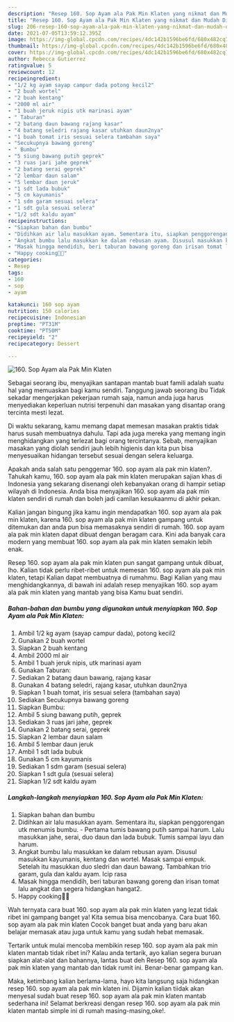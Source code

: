 ```yaml
---
description: "Resep 160. Sop Ayam ala Pak Min Klaten yang nikmat dan Mudah Dibuat"
title: "Resep 160. Sop Ayam ala Pak Min Klaten yang nikmat dan Mudah Dibuat"
slug: 206-resep-160-sop-ayam-ala-pak-min-klaten-yang-nikmat-dan-mudah-dibuat
date: 2021-07-05T13:59:12.395Z
image: https://img-global.cpcdn.com/recipes/4dc142b1596be6fd/680x482cq70/160-sop-ayam-ala-pak-min-klaten-foto-resep-utama.jpg
thumbnail: https://img-global.cpcdn.com/recipes/4dc142b1596be6fd/680x482cq70/160-sop-ayam-ala-pak-min-klaten-foto-resep-utama.jpg
cover: https://img-global.cpcdn.com/recipes/4dc142b1596be6fd/680x482cq70/160-sop-ayam-ala-pak-min-klaten-foto-resep-utama.jpg
author: Rebecca Gutierrez
ratingvalue: 5
reviewcount: 12
recipeingredient:
- "1/2 kg ayam sayap campur dada potong kecil2"
- "2 buah wortel"
- "2 buah kentang"
- "2000 ml air"
- "1 buah jeruk nipis utk marinasi ayam"
- " Taburan"
- "2 batang daun bawang rajang kasar"
- "4 batang seledri rajang kasar utuhkan daun2nya"
- "1 buah tomat iris sesuai selera tambahan saya"
- "Secukupnya bawang goreng"
- " Bumbu"
- "5 siung bawang putih geprek"
- "3 ruas jari jahe geprek"
- "2 batang serai geprek"
- "2 lembar daun salam"
- "5 lembar daun jeruk"
- "1 sdt lada bubuk"
- "5 cm kayumanis"
- "1 sdm garam sesuai selera"
- "1 sdt gula sesuai selera"
- "1/2 sdt kaldu ayam"
recipeinstructions:
- "Siapkan bahan dan bumbu"
- "Didihkan air lalu masukkan ayam. Sementara itu, siapkan penggorengan utk menumis bumbu.  Pertama tumis bawang putih sampai harum. Lalu masukkan jahe, serai, duo daun dan lada bubuk. Tumis sampai layu dan harum."
- "Angkat bumbu lalu masukkan ke dalam rebusan ayam. Disusul masukkan kayumanis, kentang dan wortel. Masak sampai empuk. Setelah itu masukkan duo sledri dan daun bawang. Tambahkan trio garam, gula dan kaldu ayam. Icip rasa"
- "Masak hingga mendidih, beri taburan bawang goreng dan irisan tomat lalu angkat dan segera hidangkan hangat2."
- "Happy cooking🥰🥰"
categories:
- Resep
tags:
- 160
- sop
- ayam

katakunci: 160 sop ayam 
nutrition: 150 calories
recipecuisine: Indonesian
preptime: "PT31M"
cooktime: "PT50M"
recipeyield: "2"
recipecategory: Dessert

---
```



![160. Sop Ayam ala Pak Min Klaten](https://img-global.cpcdn.com/recipes/4dc142b1596be6fd/680x482cq70/160-sop-ayam-ala-pak-min-klaten-foto-resep-utama.jpg)

Sebagai seorang ibu, menyajikan santapan mantab buat famili adalah suatu hal yang memuaskan bagi kamu sendiri. Tanggung jawab seorang ibu Tidak sekadar mengerjakan pekerjaan rumah saja, namun anda juga harus menyediakan keperluan nutrisi terpenuhi dan masakan yang disantap orang tercinta mesti lezat.

Di waktu  sekarang, kamu memang dapat memesan masakan praktis tidak harus susah membuatnya dahulu. Tapi ada juga mereka yang memang ingin menghidangkan yang terlezat bagi orang tercintanya. Sebab, menyajikan masakan yang diolah sendiri jauh lebih higienis dan kita pun bisa menyesuaikan hidangan tersebut sesuai dengan selera keluarga. 



Apakah anda salah satu penggemar 160. sop ayam ala pak min klaten?. Tahukah kamu, 160. sop ayam ala pak min klaten merupakan sajian khas di Indonesia yang sekarang disenangi oleh kebanyakan orang di hampir setiap wilayah di Indonesia. Anda bisa menyajikan 160. sop ayam ala pak min klaten sendiri di rumah dan boleh jadi camilan kesukaanmu di akhir pekan.

Kalian jangan bingung jika kamu ingin mendapatkan 160. sop ayam ala pak min klaten, karena 160. sop ayam ala pak min klaten gampang untuk ditemukan dan anda pun bisa memasaknya sendiri di rumah. 160. sop ayam ala pak min klaten dapat dibuat dengan beragam cara. Kini ada banyak cara modern yang membuat 160. sop ayam ala pak min klaten semakin lebih enak.

Resep 160. sop ayam ala pak min klaten pun sangat gampang untuk dibuat, lho. Kalian tidak perlu ribet-ribet untuk memesan 160. sop ayam ala pak min klaten, tetapi Kalian dapat membuatnya di rumahmu. Bagi Kalian yang mau menghidangkannya, di bawah ini adalah resep menyajikan 160. sop ayam ala pak min klaten yang mantab yang bisa Kamu buat sendiri.

<!--inarticleads1-->

##### Bahan-bahan dan bumbu yang digunakan untuk menyiapkan 160. Sop Ayam ala Pak Min Klaten:

1. Ambil 1/2 kg ayam (sayap campur dada), potong kecil2
1. Gunakan 2 buah wortel
1. Siapkan 2 buah kentang
1. Ambil 2000 ml air
1. Ambil 1 buah jeruk nipis, utk marinasi ayam
1. Gunakan  Taburan:
1. Sediakan 2 batang daun bawang, rajang kasar
1. Gunakan 4 batang seledri, rajang kasar, utuhkan daun2nya
1. Siapkan 1 buah tomat, iris sesuai selera (tambahan saya)
1. Sediakan Secukupnya bawang goreng
1. Siapkan  Bumbu:
1. Ambil 5 siung bawang putih, geprek
1. Sediakan 3 ruas jari jahe, geprek
1. Gunakan 2 batang serai, geprek
1. Siapkan 2 lembar daun salam
1. Ambil 5 lembar daun jeruk
1. Ambil 1 sdt lada bubuk
1. Gunakan 5 cm kayumanis
1. Sediakan 1 sdm garam (sesuai selera)
1. Siapkan 1 sdt gula (sesuai selera)
1. Siapkan 1/2 sdt kaldu ayam




<!--inarticleads2-->

##### Langkah-langkah menyiapkan 160. Sop Ayam ala Pak Min Klaten:

1. Siapkan bahan dan bumbu
1. Didihkan air lalu masukkan ayam. Sementara itu, siapkan penggorengan utk menumis bumbu.  - Pertama tumis bawang putih sampai harum. Lalu masukkan jahe, serai, duo daun dan lada bubuk. Tumis sampai layu dan harum.
1. Angkat bumbu lalu masukkan ke dalam rebusan ayam. Disusul masukkan kayumanis, kentang dan wortel. Masak sampai empuk. Setelah itu masukkan duo sledri dan daun bawang. Tambahkan trio garam, gula dan kaldu ayam. Icip rasa
1. Masak hingga mendidih, beri taburan bawang goreng dan irisan tomat lalu angkat dan segera hidangkan hangat2.
1. Happy cooking🥰🥰




Wah ternyata cara buat 160. sop ayam ala pak min klaten yang lezat tidak ribet ini gampang banget ya! Kita semua bisa mencobanya. Cara buat 160. sop ayam ala pak min klaten Cocok banget buat anda yang baru akan belajar memasak atau juga untuk kamu yang sudah hebat memasak.

Tertarik untuk mulai mencoba membikin resep 160. sop ayam ala pak min klaten mantab tidak ribet ini? Kalau anda tertarik, ayo kalian segera buruan siapkan alat-alat dan bahannya, lantas buat deh Resep 160. sop ayam ala pak min klaten yang mantab dan tidak rumit ini. Benar-benar gampang kan. 

Maka, ketimbang kalian berlama-lama, hayo kita langsung saja hidangkan resep 160. sop ayam ala pak min klaten ini. Dijamin kalian tiidak akan menyesal sudah buat resep 160. sop ayam ala pak min klaten mantab sederhana ini! Selamat berkreasi dengan resep 160. sop ayam ala pak min klaten mantab simple ini di rumah masing-masing,oke!.

